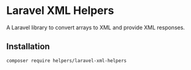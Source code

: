 # Laravel XML Helpers

A Laravel library to convert arrays to XML and provide XML responses.

## Installation

```bash
composer require helpers/laravel-xml-helpers
```

